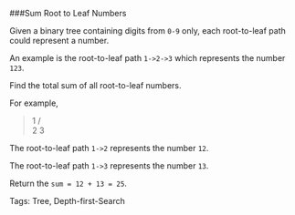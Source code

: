 ###Sum Root to Leaf Numbers 

Given a binary tree containing digits from `0-9` only, each root-to-leaf path could represent a number.

An example is the root-to-leaf path `1->2->3` which represents the number `123`.

Find the total sum of all root-to-leaf numbers.

For example, 

>    1
>   / \
>  2   3

The root-to-leaf path `1->2` represents the number `12`.

The root-to-leaf path `1->3` represents the number `13`.

Return the `sum = 12 + 13 = 25`. 

Tags: Tree, Depth-first-Search
